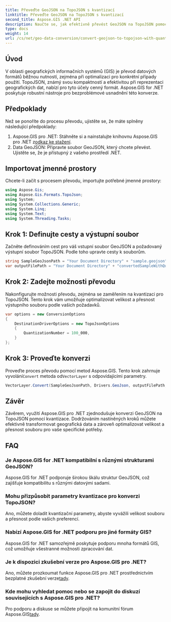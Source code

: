 ```yaml
---
title: Převeďte GeoJSON na TopoJSON s kvantizací
linktitle: Převeďte GeoJSON na TopoJSON s kvantizací
second_title: Aspose.GIS .NET API
description: Naučte se, jak efektivně převést GeoJSON na TopoJSON pomocí kvantizace pomocí Aspose.GIS pro .NET, optimalizovat velikost a přesnost souboru.
type: docs
weight: 14
url: /cs/net/geo-data-conversion/convert-geojson-to-topojson-with-quantization/
---
```

## Úvod
V oblasti geografických informačních systémů (GIS) je převod datových formátů běžnou nutností, zejména při optimalizaci pro konkrétní případy použití. TopoJSON, známý svou kompaktností a efektivitou při reprezentaci geografických dat, nabízí pro tyto účely cenný formát. Aspose.GIS for .NET poskytuje robustní nástroje pro bezproblémové usnadnění této konverze.
## Předpoklady
Než se ponoříte do procesu převodu, ujistěte se, že máte splněny následující předpoklady:
1.  Aspose.GIS pro .NET: Stáhněte si a nainstalujte knihovnu Aspose.GIS pro .NET z[odkaz ke stažení](https://releases.aspose.com/gis/net/).
2. Data GeoJSON: Připravte soubor GeoJSON, který chcete převést. Ujistěte se, že je přístupný z vašeho prostředí .NET.

## Importovat jmenné prostory
Chcete-li začít s procesem převodu, importujte potřebné jmenné prostory:
```csharp
using Aspose.Gis;
using Aspose.Gis.Formats.TopoJson;
using System;
using System.Collections.Generic;
using System.Linq;
using System.Text;
using System.Threading.Tasks;
```
## Krok 1: Definujte cesty a výstupní soubor
Začněte definováním cest pro váš vstupní soubor GeoJSON a požadovaný výstupní soubor TopoJSON. Podle toho upravte cesty k souborům.
```csharp
string SampleGeoJsonPath = "Your Document Directory" + "sample.geojson";
var outputFilePath = "Your Document Directory" + "convertedSampleWithQuantization_out.topojson";
```
## Krok 2: Zadejte možnosti převodu
Nakonfigurujte možnosti převodu, zejména se zaměřením na kvantizaci pro TopoJSON. Tento krok vám umožňuje optimalizovat velikost a přesnost výstupního souboru podle vašich požadavků.
```csharp
var options = new ConversionOptions
{
    DestinationDriverOptions = new TopoJsonOptions
    {
        QuantizationNumber = 100_000,
    }
};
```
## Krok 3: Proveďte konverzi
 Proveďte proces převodu pomocí metod Aspose.GIS. Tento krok zahrnuje vyvolání`Convert` metoda od`VectorLayer` s odpovídajícími parametry.
```csharp
VectorLayer.Convert(SampleGeoJsonPath, Drivers.GeoJson, outputFilePath, Drivers.TopoJson, options);
```

## Závěr
Závěrem, využití Aspose.GIS pro .NET zjednodušuje konverzi GeoJSON na TopoJSON pomocí kvantizace. Dodržováním nastíněných kroků můžete efektivně transformovat geografická data a zároveň optimalizovat velikost a přesnost souboru pro vaše specifické potřeby.
## FAQ
### Je Aspose.GIS for .NET kompatibilní s různými strukturami GeoJSON?
Aspose.GIS for .NET podporuje širokou škálu struktur GeoJSON, což zajišťuje kompatibilitu s různými datovými sadami.
### Mohu přizpůsobit parametry kvantizace pro konverzi TopoJSON?
Ano, můžete doladit kvantizační parametry, abyste vyvážili velikost souboru a přesnost podle vašich preferencí.
### Nabízí Aspose.GIS for .NET podporu pro jiné formáty GIS?
Aspose.GIS for .NET samozřejmě poskytuje podporu mnoha formátů GIS, což umožňuje všestranné možnosti zpracování dat.
### Je k dispozici zkušební verze pro Aspose.GIS pro .NET?
 Ano, můžete prozkoumat funkce Aspose.GIS pro .NET prostřednictvím bezplatné zkušební verze[tady](https://releases.aspose.com/).
### Kde mohu vyhledat pomoc nebo se zapojit do diskuzí souvisejících s Aspose.GIS pro .NET?
 Pro podporu a diskuse se můžete připojit na komunitní fórum Aspose.GIS[tady](https://forum.aspose.com/c/gis/33).
